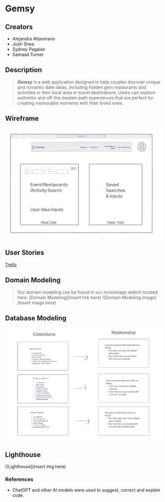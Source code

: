 # Gemsy

## Creators

- Alejandra Altamirano
- Josh Shea
- Sydney Pagalan
- Samaad Turner

## Description

> ***Gemsy*** is a web application designed to help couples discover unique and romantic date ideas, including hidden gem restaurants and activities in their local area or travel destinations. Users can explore authentic and off-the-beaten-path experiences that are perfect for creating memorable moments with their loved ones.

## Wireframe

![Gemsy Wireframe](./ReadMePics/Wireframe.png)

## User Stories

[Trello](https://trello.com/b/fP1HpmOs/gemsy)

## Domain Modeling

> Our domain modeling can be found in our invisionapp sketch located here:
[Domain Modeling](insert link here)
![Domain Modeling Image](insert image here)

## Database Modeling

![Database Model](./ReadMePics/DatabaseModel.png)

## Lighthouse

![Lighthouse](insert img here)

### References

- ChatGPT and other AI models were used to suggest, correct and explain code.
